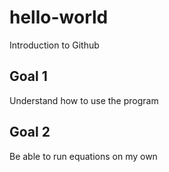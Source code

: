 # hello-world
Introduction to Github
## Goal 1
Understand how to use the program
## Goal 2
Be able to run equations on my own
